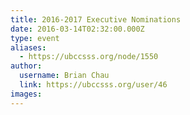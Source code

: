 ```yaml
---
title: 2016-2017 Executive Nominations 
date: 2016-03-14T02:32:00.000Z
type: event
aliases:
  - https://ubccsss.org/node/1550
author:
  username: Brian Chau
  link: https://ubccsss.org/user/46
images:
---
```


